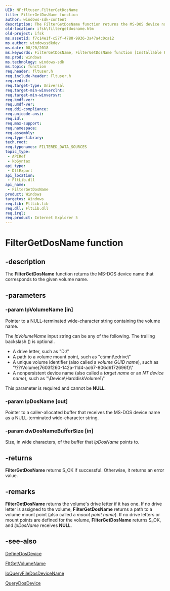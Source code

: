 ```yaml
---
UID: NF:fltuser.FilterGetDosName
title: FilterGetDosName function
author: windows-sdk-content
description: The FilterGetDosName function returns the MS-DOS device name that corresponds to the given volume name.
old-location: ifsk\filtergetdosname.htm
old-project: ifsk
ms.assetid: f7c14e1f-c57f-4780-9936-3a47a4c0ca12
ms.author: windowssdkdev
ms.date: 08/20/2018
ms.keywords: FilterGetDosName, FilterGetDosName function [Installable File System Drivers], FltWin32ApiRef_46945955-c739-4b9c-bbf8-54c451c26716.xml, fltuser/FilterGetDosName, ifsk.filtergetdosname
ms.prod: windows
ms.technology: windows-sdk
ms.topic: function
req.header: fltuser.h
req.include-header: Fltuser.h
req.redist: 
req.target-type: Universal
req.target-min-winverclnt: 
req.target-min-winversvr: 
req.kmdf-ver: 
req.umdf-ver: 
req.ddi-compliance: 
req.unicode-ansi: 
req.idl: 
req.max-support: 
req.namespace: 
req.assembly: 
req.type-library: 
tech.root: 
req.typenames: FILTERED_DATA_SOURCES
topic_type:
 - APIRef
 - kbSyntax
api_type:
 - DllExport
api_location:
 - FltLib.dll
api_name:
 - FilterGetDosName
product: Windows
targetos: Windows
req.lib: FltLib.lib
req.dll: FltLib.dll
req.irql: 
req.product: Internet Explorer 5
---
```


# FilterGetDosName function


## -description


The <b>FilterGetDosName</b> function returns the MS-DOS device name that corresponds to the given volume name. 


## -parameters




### -param lpVolumeName [in]

Pointer to a NULL-terminated wide-character string containing the volume name. 

The <i>lpVolumeName</i> input string can be any of the following. The trailing backslash (\) is optional. 

<ul>
<li>
A drive letter, such as "D:\"

</li>
<li>
A path to a volume mount point, such as "c:\mnt\edrive\"

</li>
<li>
A unique volume identifier (also called a <i>volume GUID name</i>), such as "\??\Volume{7603f260-142a-11d4-ac67-806d6172696f}\"

</li>
<li>
A nonpersistent device name (also called a <i>target name</i> or an <i>NT device name</i>), such as "\Device\HarddiskVolume1\"

</li>
</ul>
This parameter is required and cannot be <b>NULL</b>. 


### -param lpDosName [out]

Pointer to a caller-allocated buffer that receives the MS-DOS device name as a NULL-terminated wide-character string. 


### -param dwDosNameBufferSize [in]

Size, in wide characters, of the buffer that <i>lpDosName </i>points to. 


## -returns



<b>FilterGetDosName</b> returns S_OK if successful. Otherwise, it returns an error value. 




## -remarks



<b>FilterGetDosName</b> returns the volume's drive letter if it has one. If no drive letter is assigned to the volume, <b>FilterGetDosName</b> returns a path to a volume mount point (also called a <i>mount point name</i>). If no drive letters or mount points are defined for the volume, <b>FilterGetDosName</b> returns S_OK, and <i>lpDosName</i> receives <b>NULL</b>. 




## -see-also




<a href="http://go.microsoft.com/fwlink/p/?linkid=139080">DefineDosDevice</a>



<a href="https://msdn.microsoft.com/50815b33-d417-4499-9423-f65697396200">FltGetVolumeName</a>



<a href="https://msdn.microsoft.com/8574e5cf-5bbf-4606-931f-e27b2aa7b7fa">IoQueryFileDosDeviceName</a>



<a href="http://go.microsoft.com/fwlink/p/?linkid=139081">QueryDosDevice</a>
 

 

